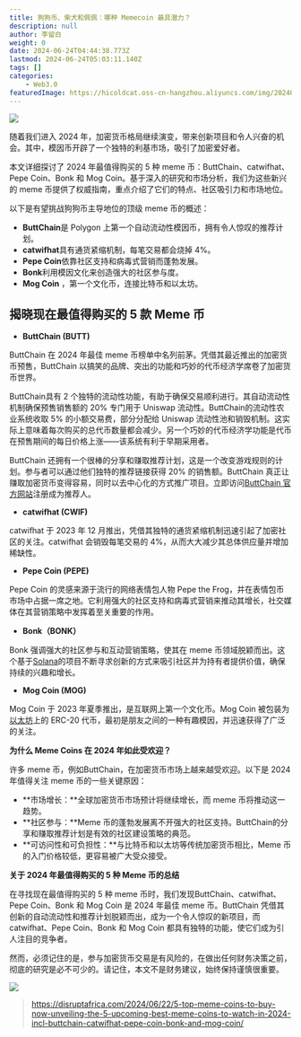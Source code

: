 ```yaml
---
title: 狗狗币、柴犬和佩佩：哪种 Memecoin 最具潜力？
description: null
author: 李留白
weight: 0
date: 2024-06-24T04:44:38.773Z
lastmod: 2024-06-24T05:03:11.140Z
tags: []
categories:
    - Web3.0
featuredImage: https://hicoldcat.oss-cn-hangzhou.aliyuncs.com/img/20240624125815.png
---
```


![](https://hicoldcat.oss-cn-hangzhou.aliyuncs.com/img/20240624125815.png?x-oss-process=image/watermark,size_20,text_5YWs5LyX5Y-3wrfmnY7nlZnnmb0,color_FFFFFF,t_60,g_center)

随着我们进入 2024 年，加密货币格局继续演变，带来创新项目和令人兴奋的机会。其中，模因币开辟了一个独特的利基市场，吸引了加密爱好者。 

本文详细探讨了 2024 年最值得购买的 5 种 meme 币：ButtChain、catwifhat、Pepe Coin、Bonk 和 Mog Coin。基于深入的研究和市场分析，我们为这些新兴的 meme 币提供了权威指南，重点介绍了它们的特点、社区吸引力和市场地位。

以下是有望挑战狗狗币主导地位的顶级 meme 币的概述：

- **ButtChain**是 Polygon 上第一个自动流动性模因币，拥有令人惊叹的推荐计划。
- **catwifhat**具有通货紧缩机制，每笔交易都会烧掉 4%。
- **Pepe Coin**依靠社区支持和病毒式营销而蓬勃发展。
- **Bonk**利用模因文化来创造强大的社区参与度。
- **Mog Coin** ，第一个文化币，连接比特币和以太坊。

## 揭晓现在最值得购买的 5 款 Meme 币

- **ButtChain (BUTT)**

ButtChain 在 2024 年最佳 meme 币榜单中名列前茅。凭借其最近推出的加密货币预售，ButtChain 以搞笑的品牌、突出的功能和巧妙的代币经济学席卷了加密货币世界。

ButtChain具有 2 个独特的流动性功能，有助于确保交易顺利进行。其自动流动性机制确保预售销售额的 20% 专门用于 Uniswap 流动性。ButtChain的流动性农业系统收取 5% 的小额交易费，部分分配给 Uniswap 流动性池和销毁机制。这实际上意味着每次购买的总代币数量都会减少。另一个巧妙的代币经济学功能是代币在预售期间的每日价格上涨——该系统有利于早期采用者。

ButtChain 还拥有一个很棒的分享和赚取推荐计划，这是一个改变游戏规则的计划。参与者可以通过他们独特的推荐链接获得 20% 的销售额。ButtChain 真正让赚取加密货币变得容易，同时以去中心化的方式推广项目。立即访问[ButtChain 官方网站](https://buttchain.co)注册成为推荐人。

- **catwifhat (CWIF)**

catwifhat 于 2023 年 12 月推出，凭借其独特的通货紧缩机制迅速引起了加密社区的关注。catwifhat 会销毁每笔交易的 4%，从而大大减少其总体供应量并增加稀缺性。

- **Pepe Coin (PEPE)**

Pepe Coin 的灵感来源于流行的网络表情包人物 Pepe the Frog，并在表情包币市场中占据一席之地。它利用强大的社区支持和病毒式营销来推动其增长，社交媒体在其营销策略中发挥着至关重要的作用。

- **Bonk（BONK）**

Bonk 强调强大的社区参与和互动营销策略，使其在 meme 币领域脱颖而出。这个基于[Solana](https://solana.com/)的项目不断寻求创新的方式来吸引社区并为持有者提供价值，确保持续的兴趣和增长。

- **Mog Coin (MOG)**

Mog Coin 于 2023 年夏季推出，是互联网上第一个文化币。Mog Coin 被包装为[以太坊](https://ethereum.org/en/)上的 ERC-20 代币，最初是朋友之间的一种有趣模因，并迅速获得了广泛的关注。

**为什么 Meme Coins 在 2024 年如此受欢迎？**

许多 meme 币，例如ButtChain，在加密货币市场上越来越受欢迎。以下是 2024 年值得关注 meme 币的一些关键原因：

- **市场增长：**全球加密货币市场预计将继续增长，而 meme 币将推动这一趋势。
- **社区参与：**Meme 币的蓬勃发展离不开强大的社区支持。ButtChain的分享和赚取推荐计划是有效的社区建设策略的典范。
- **可访问性和可负担性：**与比特币和以太坊等传统加密货币相比，Meme 币的入门价格较低，更容易被广大受众接受。

**关于 2024 年最值得购买的 5 种 Meme 币的总结**

在寻找现在最值得购买的 5 种 meme 币时，我们发现ButtChain、catwifhat、Pepe Coin、Bonk 和 Mog Coin 是 2024 年最佳 meme 币。ButtChain 凭借其创新的自动流动性和推荐计划脱颖而出，成为一个令人惊叹的新项目，而 catwifhat、Pepe Coin、Bonk 和 Mog Coin 都具有独特的功能，使它们成为引人注目的竞争者。

然而，必须记住的是，参与加密货币交易是有风险的，在做出任何财务决策之前，彻底的研究是必不可少的。请记住，本文不是财务建议，始终保持谨慎很重要。

![](https://hicoldcat.oss-cn-hangzhou.aliyuncs.com/img/免责声明.png)

> https://disruptafrica.com/2024/06/22/5-top-meme-coins-to-buy-now-unveiling-the-5-upcoming-best-meme-coins-to-watch-in-2024-incl-buttchain-catwifhat-pepe-coin-bonk-and-mog-coin/